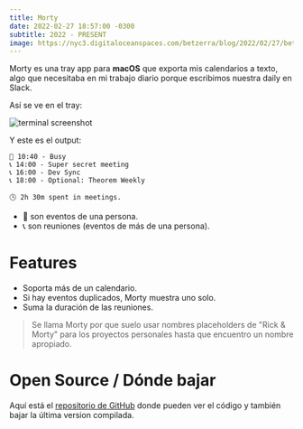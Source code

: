 ```yaml
---
title: Morty
date: 2022-02-27 18:57:00 -0300
subtitle: 2022 - PRESENT
image: https://nyc3.digitaloceanspaces.com/betzerra/blog/2022/02/27/betzerra_post_morty.png
---
```


Morty es una tray app para **macOS** que exporta mis calendarios a texto, algo que necesitaba en mi trabajo diario porque escribimos nuestra daily en Slack.

Así se ve en el tray:

![terminal screenshot](https://nyc3.digitaloceanspaces.com/betzerra/blog/2022/02/27/morty_screenshot.png)

Y este es el output:
```
👤 10:40 - Busy
📞 14:00 - Super secret meeting
📞 16:00 - Dev Sync
📞 18:00 - Optional: Theorem Weekly

🕓 2h 30m spent in meetings.
```

- 👤 son eventos de una persona.
- 📞 son reuniones (eventos de más de una persona).

# Features
- Soporta más de un calendario.
- Si hay eventos duplicados, Morty muestra uno solo.
- Suma la duración de las reuniones.

> Se llama Morty por que suelo usar nombres placeholders de "Rick & Morty" para los proyectos personales hasta que encuentro un nombre apropiado.

# Open Source / Dónde bajar
Aquí está el [repositorio de GitHub](https://github.com/betzerra/morty) donde pueden ver el código y también bajar la última version compilada.